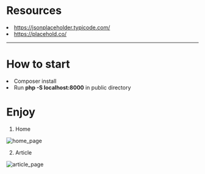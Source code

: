 # Resources

<li><a href="https://jsonplaceholder.typicode.com/">https://jsonplaceholder.typicode.com/</a></li>
<li><a href="https://placehold.co/">https://placehold.co/</a></li>

---

# How to start

<li>Composer install</li>
<li>Run <b>php -S localhost:8000</b> in public directory</li>

# Enjoy

1. Home
<img src="https://github.com/aivis-vigo/TVNET/assets/120174645/de7e18d7-b839-4004-bf8a-db19482edf95" alt="home_page">
  
2. Article
<img src="https://github.com/aivis-vigo/TVNET/assets/120174645/d096fcf7-65eb-41ec-a283-f76c7e73453f" alt="article_page">
